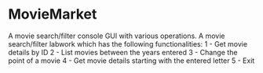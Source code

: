 # MovieMarket
A movie search/filter console GUI with various operations.
A movie search/filter labwork which has the following functionalities:
    1 - Get movie details by ID
    2 - List movies between the years entered
    3 - Change the point of a movie
    4 - Get movie details starting with the entered letter
    5 - Exit
